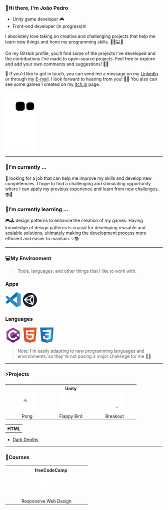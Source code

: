 ### 👋Hi there, I'm João Pedro

- Unity game developer 🎮
- Front-end developer (in progress)🌐

 I absolutely love taking on creative and challenging projects that help me learn new things and hone my programming skills. 💪🏼💻🚀

On my GitHub profile, you'll find some of the projects I've developed and the contributions I've made to open-source projects. Feel free to explore and add your own comments and suggestions! 🙌🏼

📧 If you'd like to get in touch, you can send me a message on my [LinkedIn](https://www.linkedin.com/in/jpmunhozoliveira/) or through my [E-mail](mailto:jpmunhozoliveira@gmail.com). I look forward to hearing from you! 👋🏼 You also can see some games I created on my [itch.io](https://jaoophez.itch.io/) page.

<!-- Todo: Fazer uma seção de contato com botões -->

![snake gif](https://github.com/JpMunhozOliveira/JpMunhozOliveira/blob/output/github-contribution-grid-snake.svg)

<hr>

### 🔭I’m currently ...

💼 looking for a job that can help me improve my skills and develop new competencies. I hope to find a challenging and stimulating opportunity where I can apply my previous experience and learn from new challenges. 📚🌟

### 🌱I’m currently learning ...

🎮🕹️ design patterns to enhance the creation of my games. Having knowledge of design patterns is crucial for developing reusable and scalable solutions, ultimately making the development process more efficient and easier to maintain. 💡📚

<hr>

### 💻My Environment

> Tools, languages, and other things that I like to work with.

<div align="left">
 <h3> Apps </h3>
 <a href="#"><img src="resources/icons/tools/vscode/vscode-original.svg" alt="VS Code Logo" width="50" height="50"></a>
 <a href="#"><img src="resources/icons/tools/unity/unity.svg" alt="Unity Logo" width="50" height="50"></a>
 
 <h3> Languages </h3>
 <a href="#"><img src="resources/icons/programming/csharp/csharp-original.svg" alt="C sharp" width="50" height="50"></a>
 <a href="#"><img src="resources/icons/programming/html5/html5-original.svg" alt="Html" width="50" height="50"></a>
 <a href="#"><img src="resources/icons/programming/css3/css3-original.svg" alt="Css" width="50" height="50"></a>
 
</div>

>Note: I'm easily adapting to new programming languages and environments, so they're not posing a major challenge for me 📖💡

<!-- ![Top Langs](https://github-readme-stats.vercel.app/api/top-langs/?username=JpMunhozOliveira&hide=TeX&layout=compact) -->
<hr>

### ⚡Projects

<div align="center">
 <table>
  
 <!------------------------Header Unity------------------------->
  
  <tr>
   <th colspan="3"> Unity </th>
  </tr>
  
 <!-----------------------Projects Unity------------------------>
  
  <tr>
   <td align="center" width="126">
      <a href="https://github.com/JpMunhozOliveira/Pong">
        <img src="resources/images/UnityProjects/PongIcon.png" width="64" alt="Pong Icon" />
      </a>
      <br>Pong
   </td>
   <td align="center" width="126">
      <a href="https://github.com/JpMunhozOliveira/Flappy-Bird">
        <img src="resources/images/UnityProjects/FlappyIcon.png" width="64" alt="Flappy Bird Icon" />
      </a>
      <br>Flappy Bird
   </td>
   <td align="center" width="126">
      <a href="https://github.com/JpMunhozOliveira/Breakout">
        <img src="resources/images/UnityProjects/BreakoutIcon.png" width="64" alt="Breakout Icon" />
      </a>
      <br>Breakout
   </td>
  </tr>
 </table>

<table>
 
<!-----------------------Header HTML------------------------>
 
 <tr>
   <th colspan="3"> HTML </th>
 </tr>
</table>
 
</div>

- [Dark Depths](https://github.com/JpMunhozOliveira/Dark-Depths/blob/main/README.md)
<hr>

### 🏫Courses

<div align="center">
 <table>
  
 <!------------------------Header------------------------->
  
  <tr>
   <th colspan="1"><img src="resources/icons/courses/freecodecamp/fcc_primary_small.svg" width="25" height="25" align="center"> freeCodeCamp </th>
  </tr>
  
 <!-----------------------Projects------------------------>
  
  <tr>
   <td align="center" width="250">
      <a href="https://github.com/JpMunhozOliveira/Responsive-Web-Design/blob/main/README.md">
        <img src="resources/icons/courses/freecodecamp/Web_Development_Icon.png" width="86.22" height="67.32"/>
      </a>
      <br>Responsive Web Design
   </td>
  </tr>
  
 </table>
</div>

